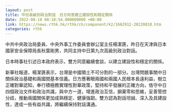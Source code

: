 ```yaml
---
layout: post
title: 中日高級別政治對話　日方同意建立建設性和穩定關係
date: 2022-08-18 08:10:54.000000000 +08:00
link: https://news.rthk.hk/rthk/ch/component/k2/1662912-20220818.htm
categories: rthk
---
```


中共中央政治局委員、中央外事工作委員會辦公室主任楊潔篪，昨日在天津與日本國家安全保障局長秋葉剛男，共同主持中日第九次高級別政治對話。

日本時事社引述日本政府表示，雙方同意繼續會談，以建立建設性和穩定的關係。

新華社報道，楊潔篪表示，台灣是中國領土不可分割的一部分。台灣問題事關中日關係政治基礎和兩國間基本信義。日方應著眼兩國和兩國人民根本長遠利益，樹立正確對華認知，奉行積極務實理性對華政策，堅持和平發展的正確方向，恪守中日四個政治文件和政治共識，與中方一道，增進政治互信，摒棄零和思維，妥善管控分歧，推動兩國關係更加成熟穩定、健康強韌。雙方認為對話坦誠、深入及具建設性，達成一些有益共識，將繼續保持對話溝通。
